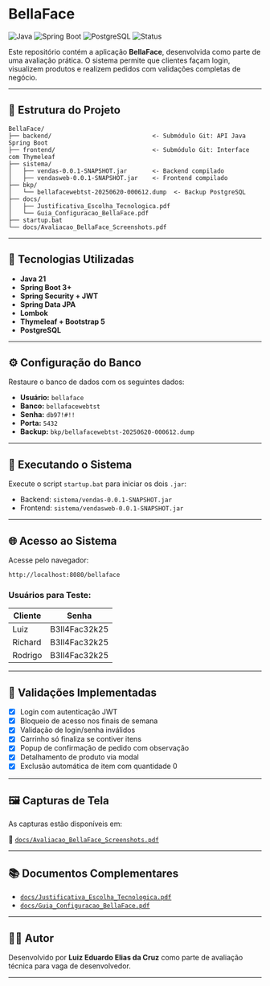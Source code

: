 # BellaFace

![Java](https://img.shields.io/badge/Java-21-blue.svg)
![Spring Boot](https://img.shields.io/badge/Spring_Boot-3.0+-brightgreen.svg)
![PostgreSQL](https://img.shields.io/badge/Database-PostgreSQL-blue.svg)
![Status](https://img.shields.io/badge/Status-Completo-green.svg)

Este repositório contém a aplicação **BellaFace**, desenvolvida como parte de uma avaliação prática. O sistema permite que clientes façam login, visualizem produtos e realizem pedidos com validações completas de negócio.

---

## 📂 Estrutura do Projeto

```
BellaFace/
├── backend/                            <- Submódulo Git: API Java Spring Boot
├── frontend/                           <- Submódulo Git: Interface com Thymeleaf
├── sistema/
│   ├── vendas-0.0.1-SNAPSHOT.jar       <- Backend compilado
│   ├── vendasweb-0.0.1-SNAPSHOT.jar    <- Frontend compilado
├── bkp/
│   └── bellafacewebtst-20250620-000612.dump  <- Backup PostgreSQL
├── docs/
│   ├── Justificativa_Escolha_Tecnologica.pdf
│   └── Guia_Configuracao_BellaFace.pdf
├── startup.bat
└── docs/Avaliacao_BellaFace_Screenshots.pdf
```

---

## 🧰 Tecnologias Utilizadas

- **Java 21**
- **Spring Boot 3+**
- **Spring Security + JWT**
- **Spring Data JPA**
- **Lombok**
- **Thymeleaf + Bootstrap 5**
- **PostgreSQL**

---

## ⚙️ Configuração do Banco

Restaure o banco de dados com os seguintes dados:

- **Usuário:** `bellaface`
- **Banco:** `bellafacewebtst`
- **Senha:** `db97!#!!`
- **Porta:** `5432`
- **Backup:** `bkp/bellafacewebtst-20250620-000612.dump`

---

## 🚀 Executando o Sistema

Execute o script `startup.bat` para iniciar os dois `.jar`:

- Backend: `sistema/vendas-0.0.1-SNAPSHOT.jar`
- Frontend: `sistema/vendasweb-0.0.1-SNAPSHOT.jar`

---

## 🌐 Acesso ao Sistema

Acesse pelo navegador:

```
http://localhost:8080/bellaface
```

### Usuários para Teste:

| Cliente  | Senha           |
|----------|------------------|
| Luiz     | B3ll4Fac32k25    |
| Richard  | B3ll4Fac32k25    |
| Rodrigo  | B3ll4Fac32k25    |

---

## 🔐 Validações Implementadas

- [x] Login com autenticação JWT
- [x] Bloqueio de acesso nos finais de semana
- [x] Validação de login/senha inválidos
- [x] Carrinho só finaliza se contiver itens
- [x] Popup de confirmação de pedido com observação
- [x] Detalhamento de produto via modal
- [x] Exclusão automática de item com quantidade 0

---

## 🖼️ Capturas de Tela

As capturas estão disponíveis em:

📄 [`docs/Avaliacao_BellaFace_Screenshots.pdf`](docs/Avaliacao_BellaFace_Screenshots.pdf)

---

## 📚 Documentos Complementares

- [`docs/Justificativa_Escolha_Tecnologica.pdf`](docs/Justificativa_Escolha_Tecnologica.pdf)
- [`docs/Guia_Configuracao_BellaFace.pdf`](docs/Guia_Configuracao_BellaFace.pdf)

---

## 👨‍💻 Autor

Desenvolvido por **Luiz Eduardo Elias da Cruz** como parte de avaliação técnica para vaga de desenvolvedor.

---

